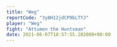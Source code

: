 ```yaml
---
title: "Weg"
reportCode: "3yBH12jdCP9bLTYJ"
player: "Weg"
fight: "Attumen the Huntsman"
date: 2021-06-07T18:57:55.202000+00:00
---
```

